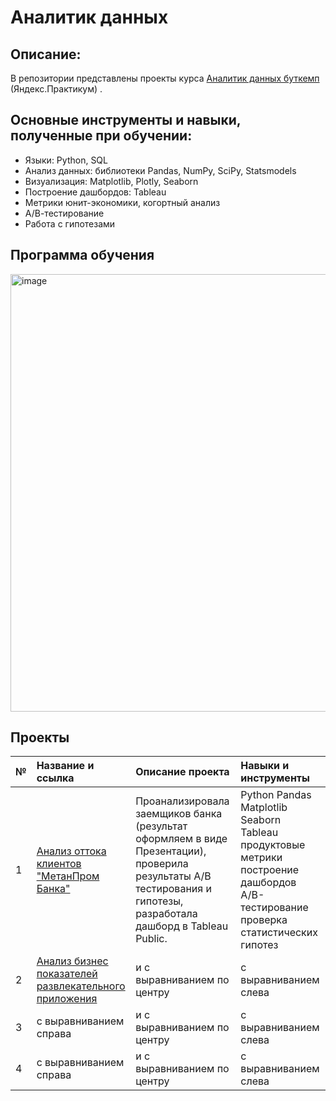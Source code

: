 # Аналитик данных
## Описание:
В репозитории представлены проекты курса [Аналитик данных буткемп](https://practicum.yandex.ru/data-analyst/) (Яндекс.Практикум) .

## Основные инструменты и навыки, полученные при обучении:
* Языки: Python, SQL
* Анализ данных: библиотеки Pandas, NumPy, SciPy, Statsmodels
* Визуализация: Matplotlib, Plotly, Seaborn
* Построение дашбордов: Tableau
* Метрики юнит-экономики, когортный анализ
* А/В-тестирование
* Работа с гипотезами
## Программа обучения
<img width="700" alt="image" src="https://github.com/MariaYukhnik/portfolio/assets/131378890/47125e27-2e21-4496-be60-fbb4e6d451c0">

## Проекты
| № | Название и ссылка | Описание проекта  |Навыки и инструменты |
| :-------------------- | :--------------------- |:---------------------------|:-------------------- |
| 1 | [Анализ оттока клиентов "МетанПром Банка"](https://github.com/MariaYukhnik/portfolio/blob/main/Анализ_оттока_клиентов_МетанПром_Банка/Анализ_оттока_клиентов_МетанПром_Банка.ipynb) | Проанализировала заемщиков банка (результат оформляем в виде Презентации), проверила результаты А/B тестирования и  гипотезы, разработала дашборд в Tableau Public.| Python Pandas Matplotlib Seaborn Tableau продуктовые метрики построение дашбордов A/B-тестирование проверка статистических гипотез |
| 2 | [Анализ бизнес показателей развлекательного приложения](https://github.com/MariaYukhnik/portfolio/blob/main/Анализ_бизнес_показателей_развлекательного_приложения/Анализ_бизнес_показателей_развлекательного_приложения.ipynb) | и с выравниванием по центру |с выравниванием слева |
| 3 | с выравниванием справа | и с выравниванием по центру |с выравниванием слева |
| 4 | с выравниванием справа | и с выравниванием по центру |с выравниванием слева |
